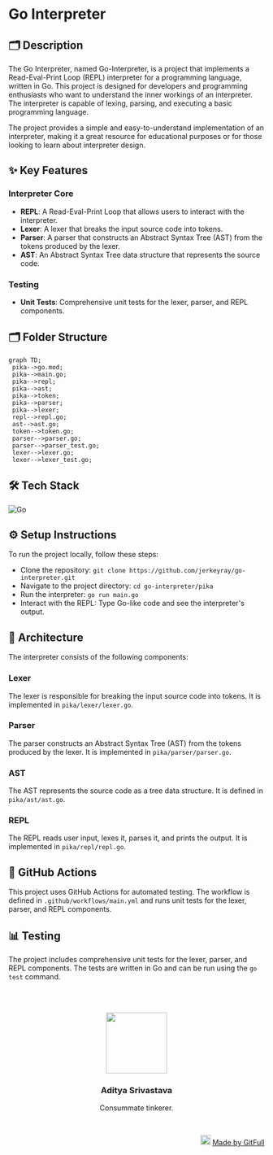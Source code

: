 # Go Interpreter
## 🗂️ Description

The Go Interpreter, named Go-Interpreter, is a project that implements a Read-Eval-Print Loop (REPL) interpreter for a programming language, written in Go. This project is designed for developers and programming enthusiasts who want to understand the inner workings of an interpreter. The interpreter is capable of lexing, parsing, and executing a basic programming language.

The project provides a simple and easy-to-understand implementation of an interpreter, making it a great resource for educational purposes or for those looking to learn about interpreter design.

## ✨ Key Features

### Interpreter Core
* **REPL**: A Read-Eval-Print Loop that allows users to interact with the interpreter.
* **Lexer**: A lexer that breaks the input source code into tokens.
* **Parser**: A parser that constructs an Abstract Syntax Tree (AST) from the tokens produced by the lexer.
* **AST**: An Abstract Syntax Tree data structure that represents the source code.

### Testing
* **Unit Tests**: Comprehensive unit tests for the lexer, parser, and REPL components.

## 🗂️ Folder Structure

```mermaid
graph TD;
 pika-->go.mod;
 pika-->main.go;
 pika-->repl;
 pika-->ast;
 pika-->token;
 pika-->parser;
 pika-->lexer;
 repl-->repl.go;
 ast-->ast.go;
 token-->token.go;
 parser-->parser.go;
 parser-->parser_test.go;
 lexer-->lexer.go;
 lexer-->lexer_test.go;
```

## 🛠️ Tech Stack

![Go](https://img.shields.io/badge/Go-00ADD8?logo=go&logoColor=white&style=for-the-badge)

## ⚙️ Setup Instructions

To run the project locally, follow these steps:
* Clone the repository: `git clone https://github.com/jerkeyray/go-interpreter.git`
* Navigate to the project directory: `cd go-interpreter/pika`
* Run the interpreter: `go run main.go`
* Interact with the REPL: Type Go-like code and see the interpreter's output.

## 📝 Architecture

The interpreter consists of the following components:

### Lexer

The lexer is responsible for breaking the input source code into tokens. It is implemented in `pika/lexer/lexer.go`.

### Parser

The parser constructs an Abstract Syntax Tree (AST) from the tokens produced by the lexer. It is implemented in `pika/parser/parser.go`.

### AST

The AST represents the source code as a tree data structure. It is defined in `pika/ast/ast.go`.

### REPL

The REPL reads user input, lexes it, parses it, and prints the output. It is implemented in `pika/repl/repl.go`.

## 🤖 GitHub Actions

This project uses GitHub Actions for automated testing. The workflow is defined in `.github/workflows/main.yml` and runs unit tests for the lexer, parser, and REPL components.

## 📊 Testing

The project includes comprehensive unit tests for the lexer, parser, and REPL components. The tests are written in Go and can be run using the `go test` command.



<br><br>
<div align="center">
<img src="https://avatars.githubusercontent.com/u/177400744?v=4" width="120" />
<h3>Aditya Srivastava</h3>
<p>Consummate tinkerer.</p>
</div>
<br>
<p align="right">
<img src="https://gitfull.vercel.app/appLogo.png" width="20"/>  <a href="https://gitfull.vercel.app">Made by GitFull</a>
</p>
    